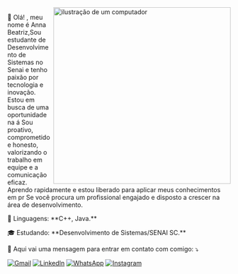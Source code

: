 <img src="https://raw.githubusercontent.com/MicaelliMedeiros/micaellimedeiros/master/image/computer-illustration.png" alt="ilustração de um computador" min-width="400px" max-width="400px" width="400px" align="right">

<p align="left"> 
  👋 Olá! , meu nome é Anna Beatriz,Sou estudante de Desenvolvimento de Sistemas no Senai e tenho paixão por tecnologia e inovação. Estou em busca de uma oportunidade na á
Sou proativo, comprometido e honesto, valorizando o trabalho em equipe e a comunicação eficaz. Aprendo rapidamente e estou liberado para aplicar meus conhecimentos em pr
Se você procura um profissional engajado e disposto a crescer na área de desenvolvimento.
</p>

<p align="left">
  🦄 Linguagens: **C++, Java.**
</p>

<p align="left">
  🎓 Estudando: **Desenvolvimento de Sistemas/SENAI SC.**
</p>

<p align="left">
  💌 Aqui vai uma mensagem para entrar em contato com comigo: ⤵️
</p>

<p align="left">
  <a href="#" title="Gmail">
  <img src="https://img.shields.io/badge/-Gmail-FF0000?style=flat-square&labelColor=FF0000&logo=gmail&logoColor=white&link=LINK-DO-SEU-GMAIL" alt="Gmail"/></a>
  <a href="#" title="LinkedIn">
  <img src="https://img.shields.io/badge/-Linkedin-0e76a8?style=flat-square&logo=Linkedin&logoColor=white&link=LINK-DO-SEU-LINKEDIN" alt="LinkedIn"/></a>
  <a href="#" title="WhatsApp">
  <img src="https://img.shields.io/badge/-WhatsApp-25d366?style=flat-square&labelColor=25d366&logo=whatsapp&logoColor=white&link=API-DO-SEU-WHATSAPP" alt="WhatsApp"/></a>
  <a href="#" title="Instagram">
  <img src="https://img.shields.io/badge/-Instagram-DF0174?style=flat-square&labelColor=DF0174&logo=instagram&logoColor=white&link=LINK-DO-SEU-INSTAGRAM" alt="Instagram"/></a>
</p>
